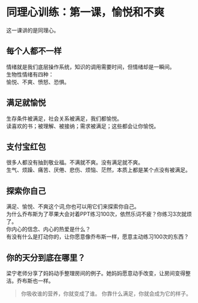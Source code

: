 # 同理心训练：第一课，愉悦和不爽
这一课讲的是同理心。
## 每个人都不一样
情绪就是我们底层操作系统，知识的调用需要时间，但情绪却是一瞬间。  
生物性情绪有四种：  
愉悦、不爽、愤怒、恐惧。  
## 满足就愉悦  
生存条件被满足，社会关系被满足，我们都愉悦。  
读喜欢的书；被理解、被接纳；需求被满足；这些都会让你愉悦。  
## 支付宝红包  
很多人都没有抽到敬业福。不满就不爽。没有满足就不爽。  
生气、烦躁、痛苦、厌倦、悲伤、烦恼、茫然，本质上都是某个点没有被满足。  
## 探索你自己  
满足、愉悦、不爽这个词,你也可以用它们来探索你自己。  
为什么乔布斯为了苹果大会对着PPT练习100次，依然乐词不疲？你练习3次就烦了。  
你内心的信念、内心的热爱是什么？  
有没有什么是打动你的，让你愿意像乔布斯一样，愿意主动练习100次的东西？  
## 你的天分到底在哪里？
梁宁老师分享了妈妈动手整理房间的例子。她妈妈愿意动手改变，让房间变得整洁。乔布斯也一样。   
> 你吸收谁的营养，你就变成了谁。
> 你靠什么满足，你就会成为它的样子。  


